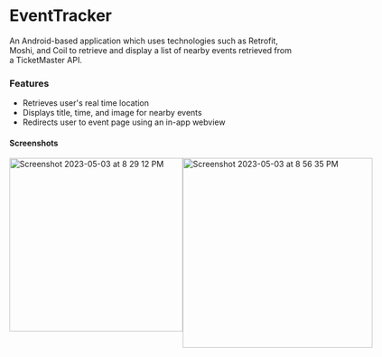 # EventTracker

An Android-based application which uses technologies such as Retrofit, Moshi, and Coil to retrieve and display a list of nearby events retrieved from a TicketMaster API.

### Features

* Retrieves user's real time location
* Displays title, time, and image for nearby events
* Redirects user to event page using an in-app webview

#### Screenshots

<div style="display: flex; flex-direction: row;">
  <img width="307" alt="Screenshot 2023-05-03 at 8 29 12 PM" src="https://user-images.githubusercontent.com/79939661/236098029-770a22bd-e370-4dab-8dfe-355b9a4c4304.png">
  <img width="336" alt="Screenshot 2023-05-03 at 8 56 35 PM" src="https://user-images.githubusercontent.com/79939661/236102764-67e2c44c-ab36-4b1b-ac36-38f58bcc785f.png">
</div>
